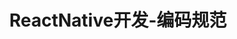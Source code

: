 ---
title: ReactNative开发-编码规范
description: <center>日常开发，还是需要养成良好的编码规范的～</center>
categories:
 - ReactNative
tags: 编码规范
updated: 2019-01-25 17:30:08
---